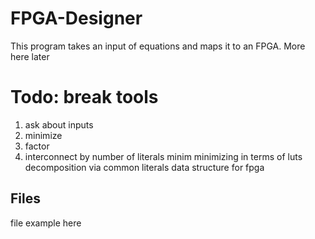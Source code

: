 # FPGA-Designer

This program takes an input of equations and maps it to an FPGA. More here later

# Todo: break tools

1. ask about inputs
1. minimize
2. factor
3. interconnect by number of literals
minim
minimizing in terms of luts
  decomposition  via common literals
data structure for fpga
  


## Files
file example here


